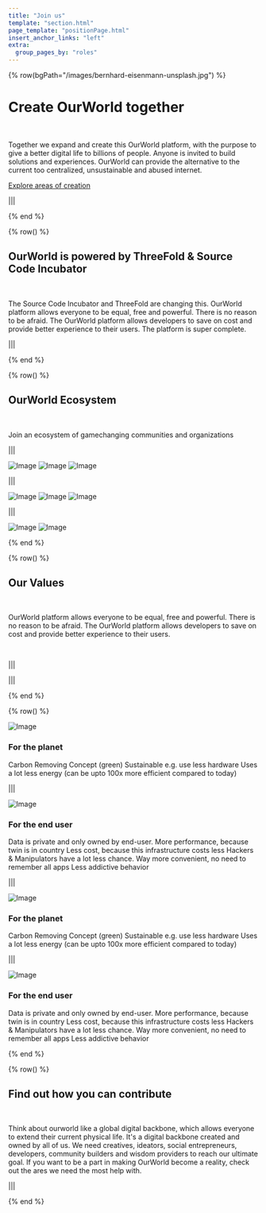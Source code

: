 ```yaml
---
title: "Join us"
template: "section.html"
page_template: "positionPage.html"
insert_anchor_links: "left"
extra:
  group_pages_by: "roles"
---
```


{% row(bgPath="/images/bernhard-eisenmann-unsplash.jpg") %}

# Create OurWorld together

<br>

Together we expand and create this OurWorld platform, with the purpose to give a better digital life to billions of people. Anyone is invited to build solutions and experiences. OurWorld can provide the alternative to the current too centralized, unsustainable and abused internet.

[Explore areas of creation](https://)

|||

{% end %}

{% row() %}

## OurWorld is powered by ThreeFold & Source Code Incubator

<br>

The Source Code Incubator and ThreeFold are changing this. OurWorld platform allows everyone to be equal, free and powerful. There is no reason to be afraid. The OurWorld platform allows developers to save on cost and provide better experience to their users. The platform is super complete.

|||

{% end %}

{% row() %}

## OurWorld Ecosystem

<br>

Join an ecosystem of gamechanging communities and organizations

|||

![Image](/images/tf_logo.png#logo)
![Image](/images/tf_logo.png#logo)
![Image](/images/tf_logo.png#logo)

|||

![Image](/images/tf_logo.png#logo)
![Image](/images/tf_logo.png#logo)
![Image](/images/tf_logo.png#logo)

|||

![Image](/images/tf_logo.png#logo)
![Image](/images/tf_logo.png#logo)

{% end %}

{% row() %}

## Our Values

<br>

OurWorld platform allows everyone to be equal, free and powerful. There is no reason to be afraid. The OurWorld platform allows developers to save on cost and provide better experience to their users.

<br>

|||

|||

{% end %}

{% row() %}

![Image](/images/tf_icon.png#small)

### For the planet

Carbon Removing Concept (green)
Sustainable e.g. use less hardware
Uses a lot less energy (can be upto 100x more efficient compared to today)

|||

![Image](/images/tf_icon.png#small)

### For the end user

Data is private and only owned by end-user.
More performance, because twin is in country
Less cost, because this infrastructure costs less
Hackers & Manipulators have a lot less chance.
Way more convenient, no need to remember all apps
Less addictive behavior

|||

![Image](/images/tf_icon.png#small)

### For the planet

Carbon Removing Concept (green)
Sustainable e.g. use less hardware
Uses a lot less energy (can be upto 100x more efficient compared to today)

|||

![Image](/images/tf_icon.png#small)

### For the end user

Data is private and only owned by end-user.
More performance, because twin is in country
Less cost, because this infrastructure costs less
Hackers & Manipulators have a lot less chance.
Way more convenient, no need to remember all apps
Less addictive behavior

{% end %}

{% row() %}

## Find out how you can contribute

<br>

Think about ourworld like a global digital backbone, which allows everyone to extend their current physical life. It's a digital backbone created and owned by all of us. We need creatives, ideators, social entrepreneurs, developers, community builders and wisdom providers to reach our ultimate goal. If you want to be a part in making OurWorld become a reality, check out the ares we need the most help with.

|||

{% end %}
